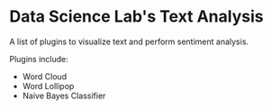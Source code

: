 # Data Science Lab's Text Analysis

A list of plugins to visualize text and perform sentiment analysis.

Plugins include:
* Word Cloud
* Word Lollipop
* Naive Bayes Classifier

